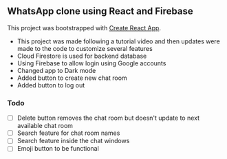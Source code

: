 ## WhatsApp clone using React and Firebase

This project was bootstrapped with [Create React App](https://github.com/facebook/create-react-app).

- This project was made following a tutorial video and then updates were made to the code to customize several features
- Cloud Firestore is used for backend database
- Using Firebase to allow login using Google accounts
- Changed app to Dark mode
- Added button to create new chat room
- Added button to log out

### Todo

- [ ] Delete button removes the chat room but doesn't update to next available chat room
- [ ] Search feature for chat room names
- [ ] Search feature inside the chat windows
- [ ] Emoji button to be functional
